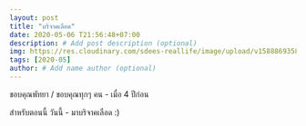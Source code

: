 ```yaml
---
layout: post
title: "บริจาคเลือด"
date: 2020-05-06 T21:56:48+07:00
description: # Add post description (optional)
img: https://res.cloudinary.com/sdees-reallife/image/upload/v1588869358/P_20160508_140552.jpg # Add image post (optional)
tags: [2020-05]
author: # Add name author (optional)
---
```

ขอบคุณพัทยา / ขอบคุณทุกๆ คน - เมื่อ 4 ปีก่อน

<i class="fa fa-child" style="color:plum"></i>

สำหรับตอนนี้ วันนี้ - มาบริจาคเลือด :)

